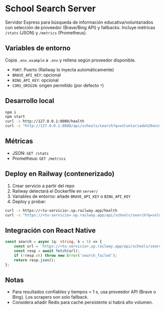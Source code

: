 # School Search Server

Servidor Express para búsqueda de información educativa/voluntariados con selección de proveedor (Brave/Bing API) y fallbacks. Incluye métricas `/stats` (JSON) y `/metrics` (Prometheus).

## Variables de entorno

Copia `.env.example` a `.env` y rellena según proveedor disponible.

- `PORT`: Puerto (Railway lo inyecta automáticamente)
- `BRAVE_API_KEY`: opcional
- `BING_API_KEY`: opcional
- `CORS_ORIGIN`: origen permitido (por defecto `*`)

## Desarrollo local

```bash
npm i
npm start
curl -s http://127.0.0.1:8080/health
curl -s "http://127.0.0.1:8080/api/schools/search?q=voluntariado%20universitario%20cdmx&k=5"
```

## Métricas

- JSON: `GET /stats`
- Prometheus: `GET /metrics`

## Deploy en Railway (contenerizado)

1. Crear servicio a partir del repo
2. Railway detectará el Dockerfile en `server/`
3. Variables de entorno: añade `BRAVE_API_KEY` o `BING_API_KEY`
4. Deploy y probar:

```bash
curl -s https://<tu-servicio>.up.railway.app/health
curl -s "https://<tu-servicio>.up.railway.app/api/schools/search?q=voluntariado%20mexico&k=5"
```

## Integración con React Native

```ts
const search = async (q: string, k = 5) => {
	const url = `https://<tu-servicio>.up.railway.app/api/schools/search?q=${encodeURIComponent(q)}&k=${k}`;
	const resp = await fetch(url);
	if (!resp.ok) throw new Error('search_failed');
	return resp.json();
};
```

## Notas

- Para resultados confiables y tiempos < 1 s, usa proveedor API (Brave o Bing). Los scrapers son solo fallback.
- Considera añadir Redis para caché persistente si habrá alto volumen.
